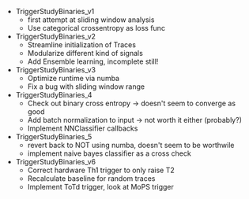 * TriggerStudyBinaries_v1
    * first attempt at sliding window analysis
    * Use categorical crossentropy as loss func
* TriggerStudyBinaries_v2
    * Streamline initialization of Traces
    * Modularize different kind of signals
    * Add Ensemble learning, incomplete still!
* TriggerStudyBinaries_v3
    * Optimize runtime via numba
    * Fix a bug with sliding window range
* TriggerStudyBinaries_4
    * Check out binary cross entropy -> doesn't seem to converge as good
    * Add batch normalization to input -> not worth it either (probably?)
    * Implement NNClassifier callbacks
* TriggerStudyBinaries_5
    * revert back to NOT using numba, doesn't seem to be worthwile
    * implement naive bayes classifier as a cross check
* TriggerStudyBinaries_v6
    * Correct hardware Th1 trigger to only raise T2
    * Recalculate baseline for random traces
    * Implement ToTd trigger, look at MoPS trigger